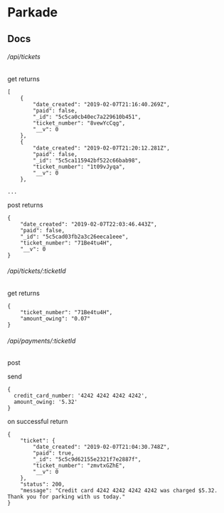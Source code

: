 # Parkade

## Docs

###### /api/tickets

get returns
```
[
    {
        "date_created": "2019-02-07T21:16:40.269Z",
        "paid": false,
        "_id": "5c5ca0cb40ec7a229610b451",
        "ticket_number": "8vewYcCqg",
        "__v": 0
    },
    {
        "date_created": "2019-02-07T21:20:12.281Z",
        "paid": false,
        "_id": "5c5ca115942bf522c66bab98",
        "ticket_number": "1t09vJyqa",
        "__v": 0
    },
    
...
````

post returns
```
{
    "date_created": "2019-02-07T22:03:46.443Z",
    "paid": false,
    "_id": "5c5cad03fb2a3c26eeca1eee",
    "ticket_number": "71Be4tu4H",
    "__v": 0
}
```

###### /api/tickets/:ticketId

get returns
```
{
    "ticket_number": "71Be4tu4H",
    "amount_owing": "0.07"
}
```


###### /api/payments/:ticketId

post

send
```
{
  credit_card_number: '4242 4242 4242 4242',
  amount_owing: '5.32'
}
```

on successful return
```
{
    "ticket": {
        "date_created": "2019-02-07T21:04:30.748Z",
        "paid": true,
        "_id": "5c5c9d62155e2321f7e2887f",
        "ticket_number": "zmvtxGZhE",
        "__v": 0
    },
    "status": 200,
    "message": "Credit card 4242 4242 4242 4242 was charged $5.32. Thank you for parking with us today."
}
```
